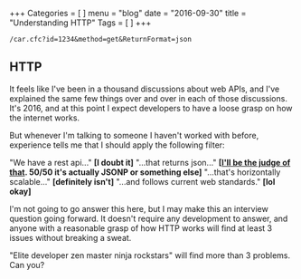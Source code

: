 +++
Categories = [
]
menu = "blog"
date = "2016-09-30"
title = "Understanding HTTP"
Tags = [
]
+++

`/car.cfc?id=1234&method=get&ReturnFormat=json`
    
## HTTP

It feels like I've been in a thousand discussions about web APIs, and I've explained the same few things over and over in each of those discussions. It's 2016, and at this point I expect developers to have a loose grasp on how the internet works.

But whenever I'm talking to someone I haven't worked with before, experience tells me that I should apply the following filter:

"We have a rest api..." **[I doubt it]** "...that returns json..."
**[[I'll be the judge of that](http://json.org). 50/50 it's actually JSONP or something else]** "...that's horizontally scalable..." **[definitely isn't]** "...and follows current web standards." **[lol okay]**

I'm not going to go answer this here, but I may make this an interview question going forward. It doesn't require any development to answer, and anyone with a reasonable grasp of how HTTP works will find at least 3 issues without breaking a sweat.

"Elite developer zen master ninja rockstars" will find more than 3 problems. Can you?